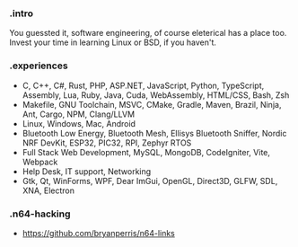 ### .intro
You guessted it, software engineering, of course eleterical has a place too. Invest your time in learning Linux or BSD, if you haven't.

### .experiences
* C, C++, C#, Rust, PHP, ASP.NET, JavaScript, Python, TypeScript, Assembly, Lua, Ruby, Java, Cuda, WebAssembly, HTML/CSS, Bash, Zsh
* Makefile, GNU Toolchain, MSVC, CMake, Gradle, Maven, Brazil, Ninja, Ant, Cargo, NPM, Clang/LLVM
* Linux, Windows, Mac, Android
* Bluetooth Low Energy, Bluetooth Mesh, Ellisys Bluetooth Sniffer, Nordic NRF DevKit, ESP32, PIC32, RPI, Zephyr RTOS
* Full Stack Web Development, MySQL, MongoDB, CodeIgniter, Vite, Webpack
* Help Desk, IT support, Networking
* Gtk, Qt, WinForms, WPF, Dear ImGui, OpenGL, Direct3D, GLFW, SDL, XNA, Electron

### .n64-hacking
* https://github.com/bryanperris/n64-links
